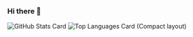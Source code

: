### Hi there 👋
![GitHub Stats Card](https://github-readme-stats.vercel.app/api?username=Probmkr) ![Top Languages Card (Compact layout)](https://github-readme-stats.vercel.app/api/top-langs/?username=Probmkr&layout=compact)

<!--
**Probmkr/Probmkr** is a ✨ _special_ ✨ repository because its `README.md` (this file) appears on your GitHub profile.

Here are some ideas to get you started:

- 🔭 I’m currently working on ...
- 🌱 I’m currently learning ...
- 👯 I’m looking to collaborate on ...
- 🤔 I’m looking for help with ...
- 💬 Ask me about ...
- 📫 How to reach me: ...
- 😄 Pronouns: ...
- ⚡ Fun fact: ...
-->
